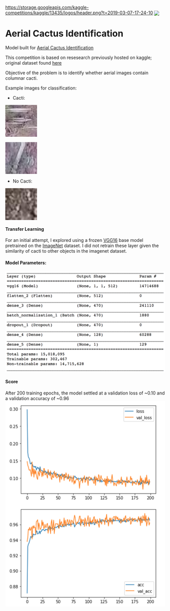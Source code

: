 https://storage.googleapis.com/kaggle-competitions/kaggle/13435/logos/header.png?t=2019-03-07-17-24-10
<a href="header"><img src="https://storage.googleapis.com/kaggle-competitions/kaggle/13435/logos/header.png?t=2019-03-07-17-24-10" align="center" height="100" ></a>

# Aerial Cactus Identification

Model built for [Aerial Cactus Identification](https://www.kaggle.com/c/aerial-cactus-identification/data)

This competition is based on resesearch previously hosted on kaggle; original dataset found [here](https://www.kaggle.com/irvingvasquez/cactus-aerial-photos) 

Objective of the problem is to identify whether aerial images contain columnar cacti. 

Example images for classification:

- Cacti: 

<a href="Cacti"><img src="/images/0004be2cfeaba1c0361d39e2b000257b.jpg" align="center" height="100" ></a><br></br><a href="Cacti"><img src="/images/0017c3c18ddd57a2ea6f9848c79d83d2.jpg" align="center" height="100" ></a>

- No Cacti: 

<a href="No Cacti"><img src="/images/002134abf28af54575c18741b89dd2a4.jpg" align="center" height="100" ></a>

#### Transfer Learning
For an initial attempt, I explored using a frozen [VGG16](https://arxiv.org/abs/1409.1556) base model pretrained on the [ImageNet](http://www.image-net.org) dataset. I did not retrain these layer given the similarity of cacti to other objects in the imagenet dataset. 

#### Model Parameters:
<a href="model params"><img src="/images/model_params.png" align="center" width="800" ></a>



#### Score
After 200 training epochs, the model settled at a validation loss of ~0.10 and a validation accuracy of ~0.96
<a href="Loss + Accuracy"><img src="/images/acc.png" align="left" width="700" ></a>
